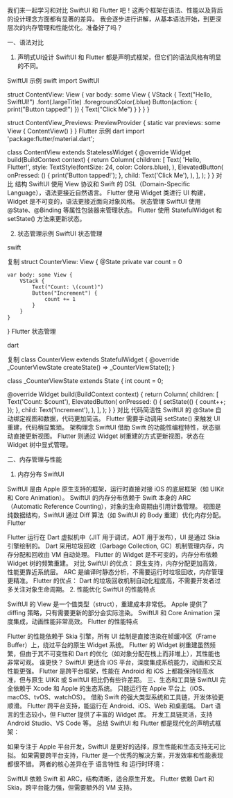 我们来一起学习和对比 SwiftUI 和 Flutter 吧！这两个框架在语法、性能以及背后的设计理念方面都有显著的差异。
我会逐步进行讲解，从基本语法开始，到更深层次的内存管理和性能优化。准备好了吗？

一、语法对比
1. 声明式UI设计
SwiftUI 和 Flutter 都是声明式框架，但它们的语法风格有明显的不同。

SwiftUI 示例
swift
import SwiftUI

struct ContentView: View {
    var body: some View {
        VStack {
            Text("Hello, SwiftUI!")
                .font(.largeTitle)
                .foregroundColor(.blue)
            Button(action: {
                print("Button tapped!")
            }) {
                Text("Click Me")
            }
        }
    }
}

struct ContentView_Previews: PreviewProvider {
    static var previews: some View {
        ContentView()
    }
}
Flutter 示例
dart
import 'package:flutter/material.dart';

class ContentView extends StatelessWidget {
  @override
  Widget build(BuildContext context) {
    return Column(
      children: [
        Text(
          'Hello, Flutter!',
          style: TextStyle(fontSize: 24, color: Colors.blue),
        ),
        ElevatedButton(
          onPressed: () {
            print('Button tapped!');
          },
          child: Text('Click Me'),
        ),
      ],
    );
  }
}
对比
结构
SwiftUI 使用 View 协议和 Swift 的 DSL（Domain-Specific Language），语法更接近自然语言。
Flutter 使用 Widget 类进行 UI 构建，Widget 是不可变的，语法更接近面向对象风格。
状态管理
SwiftUI 使用 @State、@Binding 等属性包装器来管理状态。
Flutter 使用 StatefulWidget 和 setState() 方法来更新状态。

2. 状态管理示例
SwiftUI 状态管理

swift

复制
struct CounterView: View {
    @State private var count = 0

    var body: some View {
        VStack {
            Text("Count: \(count)")
            Button("Increment") {
                count += 1
            }
        }
    }
}
Flutter 状态管理

dart

复制
class CounterView extends StatefulWidget {
  @override
  _CounterViewState createState() => _CounterViewState();
}

class _CounterViewState extends State<CounterView> {
  int count = 0;

  @override
  Widget build(BuildContext context) {
    return Column(
      children: [
        Text('Count: $count'),
        ElevatedButton(
          onPressed: () {
            setState(() {
              count++;
            });
          },
          child: Text('Increment'),
        ),
      ],
    );
  }
}
对比
代码简洁性
SwiftUI 的 @State 自动绑定视图和数据，代码更加简洁。
Flutter 需要手动调用 setState() 来触发 UI 重建，代码稍显繁琐。
架构理念
SwiftUI 借助 Swift 的功能性编程特性，状态驱动直接更新视图。
Flutter 则通过 Widget 树重建的方式更新视图，状态在 Widget 树中显式管理。


二、内存管理与性能
1. 内存分布
SwiftUI

SwiftUI 是由 Apple 原生支持的框架，运行时直接对接 iOS 的底层框架（如 UIKit 和 Core Animation）。
SwiftUI 的内存分布依赖于 Swift 本身的 ARC（Automatic Reference Counting），对象的生命周期由引用计数管理。
视图是纯数据结构，SwiftUI 通过 Diff 算法（如 SwiftUI 的 Body 重建）优化内存分配。
Flutter

Flutter 运行在 Dart 虚拟机中（JIT 用于调试，AOT 用于发布），UI 是通过 Skia 引擎绘制的。
Dart 采用垃圾回收（Garbage Collection, GC）机制管理内存，内存分配和回收由 VM 自动处理。
Flutter 的 Widget 是不可变的，内存分布依赖 Widget 树的频繁重建。
对比
SwiftUI 的优点：
原生支持，内存分配更加高效，性能更靠近系统层。
ARC 是编译时静态分析，不需要运行时垃圾回收，内存管理更精准。
Flutter 的优点：
Dart 的垃圾回收机制自动化程度高，不需要开发者过多关注对象生命周期。
2. 性能优化
SwiftUI 的性能特点

SwiftUI 的 View 是一个值类型（struct），重建成本非常低。
Apple 提供了 diffing 策略，只有需要更新的部分会实际渲染。
SwiftUI 和 Core Animation 深度集成，动画性能非常高效。
Flutter 的性能特点

Flutter 的性能依赖于 Skia 引擎，所有 UI 绘制是直接渲染在帧缓冲区（Frame Buffer）上，绕过平台的原生 Widget 系统。
Flutter 的 Widget 树重建虽然频繁，但由于其不可变性和 Dart 的优化（如对象分配在栈上而非堆上），其性能也非常可观。
谁更快？
SwiftUI 更适合 iOS 平台，深度集成系统能力，动画和交互性能更强。
Flutter 是跨平台框架，性能在 Android 和 iOS 上都能保持较高水准，但与原生 UIKit 或 SwiftUI 相比仍有些许差距。
三、生态和工具链
SwiftUI
完全依赖于 Xcode 和 Apple 的生态系统。
只能运行在 Apple 平台上（iOS、macOS、tvOS、watchOS）。
借助 Swift 的强大类型系统和工具链，开发体验更顺滑。
Flutter
跨平台支持，能运行在 Android、iOS、Web 和桌面端。
Dart 语言的生态较小，但 Flutter 提供了丰富的 Widget 库。
开发工具链灵活，支持 Android Studio、VS Code 等。
总结
SwiftUI 和 Flutter 都是现代化的声明式框架：

如果专注于 Apple 平台开发，SwiftUI 是更好的选择，原生性能和生态支持无可比拟。
如果需要跨平台支持，Flutter 是一个优秀的解决方案，开发效率和性能表现都很不错。
两者的核心差异在于 语言特性 和 运行时环境：

SwiftUI 依赖 Swift 和 ARC，结构清晰，适合原生开发。
Flutter 依赖 Dart 和 Skia，跨平台能力强，但需要额外的 VM 支持。
